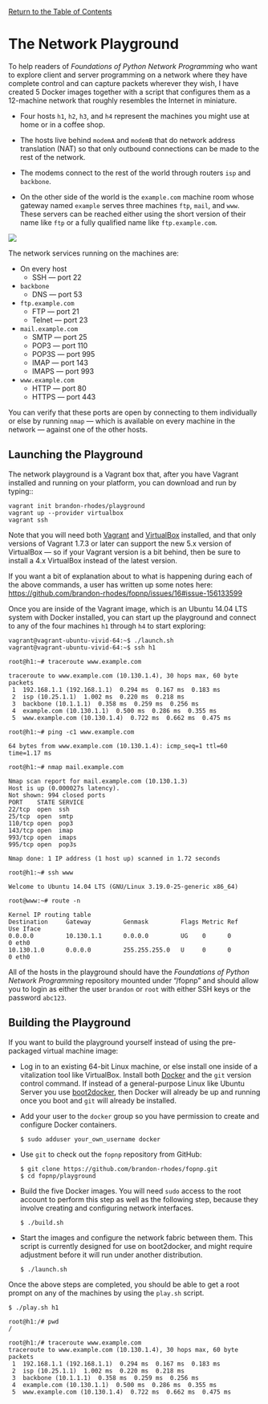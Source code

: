 [Return to the Table of Contents](https://github.com/brandon-rhodes/fopnp#readme)

# The Network Playground

To help readers of *Foundations of Python Network Programming* who want
to explore client and server programming on a network where they have
complete control and can capture packets wherever they wish, I have
created 5 Docker images together with a script that configures them as a
12-machine network that roughly resembles the Internet in miniature.

  * Four hosts `h1`, `h2`, `h3`, and `h4` represent the machines you
    might use at home or in a coffee shop.

  * The hosts live behind `modemA` and `modemB` that do network address
    translation (NAT) so that only outbound connections can be made to
    the rest of the network.

  * The modems connect to the rest of the world through routers `isp`
    and `backbone`.

  * On the other side of the world is the `example.com` machine room
    whose gateway named `example` serves three machines `ftp`, `mail`,
    and `www`.  These servers can be reached either using the short
    version of their name like `ftp` or a fully qualified name like
    `ftp.example.com`.

<img src="https://raw.githubusercontent.com/brandon-rhodes/fopnp/m/diagrams/playground.png">

The network services running on the machines are:

  * On every host
    * SSH — port 22
  * `backbone`
    * DNS — port 53
  * `ftp.example.com`
    * FTP — port 21
    * Telnet — port 23
  * `mail.example.com`
    * SMTP — port 25
    * POP3 — port 110
    * POP3S — port 995
    * IMAP — port 143
    * IMAPS — port 993
  * `www.example.com`
    * HTTP — port 80
    * HTTPS — port 443

You can verify that these ports are open by connecting to them
individually or else by running `nmap` — which is available on every
machine in the network — against one of the other hosts.

## Launching the Playground

The network playground is a Vagrant box that, after you have Vagrant
installed and running on your platform, you can download and run by
typing::

    vagrant init brandon-rhodes/playground
    vagrant up --provider virtualbox
    vagrant ssh

Note that you will need both [Vagrant](https://www.vagrantup.com/) and
[VirtualBox](https://www.virtualbox.org/wiki/Downloads) installed, and
that only versions of Vagrant 1.7.3 or later can support the new 5.x
version of VirtualBox — so if your Vagrant version is a bit behind, then
be sure to install a 4.x VirtualBox instead of the latest version.

If you want a bit of explanation about to what is happening during each
of the above commands, a user has written up some notes here:
https://github.com/brandon-rhodes/fopnp/issues/16#issue-156133599

Once you are inside of the Vagrant image, which is an Ubuntu 14.04 LTS
system with Docker installed, you can start up the playground and
connect to any of the four machines `h1` through `h4` to start
exploring:

    vagrant@vagrant-ubuntu-vivid-64:~$ ./launch.sh
    vagrant@vagrant-ubuntu-vivid-64:~$ ssh h1

    root@h1:~# traceroute www.example.com

    traceroute to www.example.com (10.130.1.4), 30 hops max, 60 byte packets
     1  192.168.1.1 (192.168.1.1)  0.294 ms  0.167 ms  0.183 ms
     2  isp (10.25.1.1)  1.002 ms  0.220 ms  0.218 ms
     3  backbone (10.1.1.1)  0.358 ms  0.259 ms  0.256 ms
     4  example.com (10.130.1.1)  0.500 ms  0.286 ms  0.355 ms
     5  www.example.com (10.130.1.4)  0.722 ms  0.662 ms  0.475 ms

    root@h1:~# ping -c1 www.example.com

    64 bytes from www.example.com (10.130.1.4): icmp_seq=1 ttl=60 time=1.17 ms

    root@h1:~# nmap mail.example.com

    Nmap scan report for mail.example.com (10.130.1.3)
    Host is up (0.000027s latency).
    Not shown: 994 closed ports
    PORT    STATE SERVICE
    22/tcp  open  ssh
    25/tcp  open  smtp
    110/tcp open  pop3
    143/tcp open  imap
    993/tcp open  imaps
    995/tcp open  pop3s

    Nmap done: 1 IP address (1 host up) scanned in 1.72 seconds

    root@h1:~# ssh www

    Welcome to Ubuntu 14.04 LTS (GNU/Linux 3.19.0-25-generic x86_64)

    root@www:~# route -n

    Kernel IP routing table
    Destination     Gateway         Genmask         Flags Metric Ref    Use Iface
    0.0.0.0         10.130.1.1      0.0.0.0         UG    0      0        0 eth0
    10.130.1.0      0.0.0.0         255.255.255.0   U     0      0        0 eth0

All of the hosts in the playground should have the *Foundations of
Python Network Programming* repository mounted under “/fopnp” and should
allow you to login as either the user `brandon` or `root` with either
SSH keys or the password `abc123`.

## Building the Playground

If you want to build the playground yourself instead of using the
pre-packaged virtual machine image:

  * Log in to an existing 64-bit Linux machine, or else install one
    inside of a vitalization tool like VirtualBox.  Install both
    [Docker](https://www.docker.com/) and the `git` version control
    command.  If instead of a general-purpose Linux like Ubuntu Server
    you use [boot2docker](https://github.com/boot2docker/boot2docker),
    then Docker will already be up and running once you boot and `git`
    will already be installed.

  * Add your user to the `docker` group so you have permission to create
    and configure Docker containers.

        $ sudo adduser your_own_username docker

  * Use `git` to check out the `fopnp` repository from GitHub:

        $ git clone https://github.com/brandon-rhodes/fopnp.git
        $ cd fopnp/playground

  * Build the five Docker images.  You will need `sudo` access to the
    root account to perform this step as well as the following step,
    because they involve creating and configuring network interfaces.

        $ ./build.sh

  * Start the images and configure the network fabric between them.
    This script is currently designed for use on boot2docker, and might
    require adjustment before it will run under another distribution.

        $ ./launch.sh

Once the above steps are completed, you should be able to get a root
prompt on any of the machines by using the `play.sh` script.

    $ ./play.sh h1

    root@h1:/# pwd
    /

    root@h1:/# traceroute www.example.com
    traceroute to www.example.com (10.130.1.4), 30 hops max, 60 byte packets
     1  192.168.1.1 (192.168.1.1)  0.294 ms  0.167 ms  0.183 ms
     2  isp (10.25.1.1)  1.002 ms  0.220 ms  0.218 ms
     3  backbone (10.1.1.1)  0.358 ms  0.259 ms  0.256 ms
     4  example.com (10.130.1.1)  0.500 ms  0.286 ms  0.355 ms
     5  www.example.com (10.130.1.4)  0.722 ms  0.662 ms  0.475 ms
